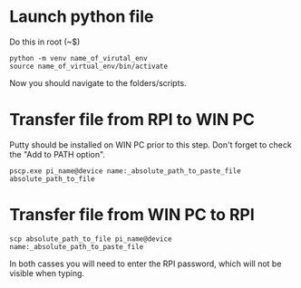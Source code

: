 
# Launch python file

Do this in root (~$)
```
python -m venv name_of_virutal_env
source name_of_virtual_env/bin/activate
```
Now you should navigate to the folders/scripts.

# Transfer file from RPI to WIN PC
Putty should be installed on WIN PC prior to this step. Don't forget to check the "Add to PATH option".
```
pscp.exe pi_name@device name:_absolute_path_to_paste_file absolute_path_to_file
```

# Transfer file from WIN PC to RPI
```
scp absolute_path_to_file pi_name@device name:_absolute_path_to_paste_file
```

In both casses you will need to enter the RPI password, which will not be visible when typing.

